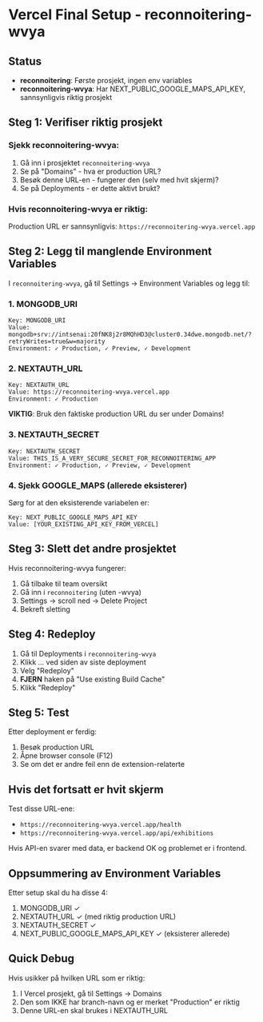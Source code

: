 # Vercel Final Setup - reconnoitering-wvya

## Status
- **reconnoitering**: Første prosjekt, ingen env variables
- **reconnoitering-wvya**: Har NEXT_PUBLIC_GOOGLE_MAPS_API_KEY, sannsynligvis riktig prosjekt

## Steg 1: Verifiser riktig prosjekt

### Sjekk reconnoitering-wvya:
1. Gå inn i prosjektet `reconnoitering-wvya`
2. Se på "Domains" - hva er production URL?
3. Besøk denne URL-en - fungerer den (selv med hvit skjerm)?
4. Se på Deployments - er dette aktivt brukt?

### Hvis reconnoitering-wvya er riktig:
Production URL er sannsynligvis: `https://reconnoitering-wvya.vercel.app`

## Steg 2: Legg til manglende Environment Variables

I `reconnoitering-wvya`, gå til Settings → Environment Variables og legg til:

### 1. MONGODB_URI
```
Key: MONGODB_URI
Value: mongodb+srv://intsenai:20fNK8j2r8MQhHD3@cluster0.34dwe.mongodb.net/?retryWrites=true&w=majority
Environment: ✓ Production, ✓ Preview, ✓ Development
```

### 2. NEXTAUTH_URL
```
Key: NEXTAUTH_URL
Value: https://reconnoitering-wvya.vercel.app
Environment: ✓ Production
```
**VIKTIG**: Bruk den faktiske production URL du ser under Domains!

### 3. NEXTAUTH_SECRET
```
Key: NEXTAUTH_SECRET
Value: THIS_IS_A_VERY_SECURE_SECRET_FOR_RECONNOITERING_APP
Environment: ✓ Production, ✓ Preview, ✓ Development
```

### 4. Sjekk GOOGLE_MAPS (allerede eksisterer)
Sørg for at den eksisterende variabelen er:
```
Key: NEXT_PUBLIC_GOOGLE_MAPS_API_KEY
Value: [YOUR_EXISTING_API_KEY_FROM_VERCEL]
```

## Steg 3: Slett det andre prosjektet

Hvis reconnoitering-wvya fungerer:
1. Gå tilbake til team oversikt
2. Gå inn i `reconnoitering` (uten -wvya)
3. Settings → scroll ned → Delete Project
4. Bekreft sletting

## Steg 4: Redeploy

1. Gå til Deployments i `reconnoitering-wvya`
2. Klikk ... ved siden av siste deployment
3. Velg "Redeploy"
4. **FJERN** haken på "Use existing Build Cache"
5. Klikk "Redeploy"

## Steg 5: Test

Etter deployment er ferdig:
1. Besøk production URL
2. Åpne browser console (F12)
3. Se om det er andre feil enn de extension-relaterte

## Hvis det fortsatt er hvit skjerm

Test disse URL-ene:
- `https://reconnoitering-wvya.vercel.app/health`
- `https://reconnoitering-wvya.vercel.app/api/exhibitions`

Hvis API-en svarer med data, er backend OK og problemet er i frontend.

## Oppsummering av Environment Variables

Etter setup skal du ha disse 4:
1. MONGODB_URI ✓
2. NEXTAUTH_URL ✓ (med riktig production URL)
3. NEXTAUTH_SECRET ✓
4. NEXT_PUBLIC_GOOGLE_MAPS_API_KEY ✓ (eksisterer allerede)

## Quick Debug

Hvis usikker på hvilken URL som er riktig:
1. I Vercel prosjekt, gå til Settings → Domains
2. Den som IKKE har branch-navn og er merket "Production" er riktig
3. Denne URL-en skal brukes i NEXTAUTH_URL